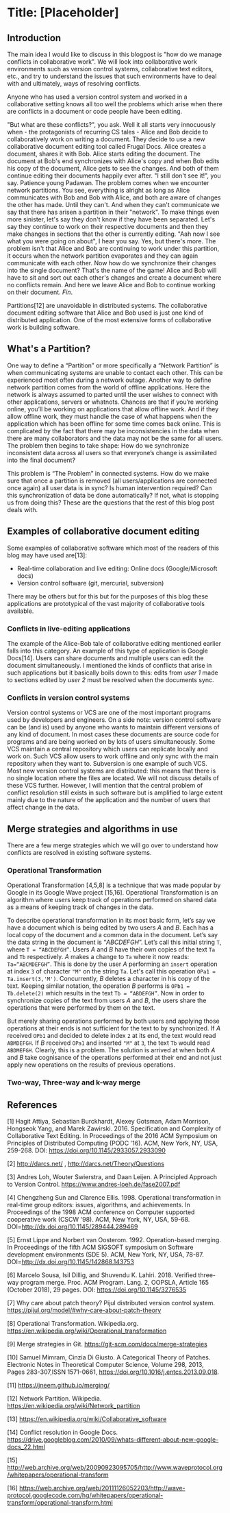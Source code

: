 # Title: [Placeholder]

## Introduction

The main idea I would like to discuss in this blogpost is "how do we manage conflicts in collaborative work". We will look into collaborative work environments  such as version control systems, collaborative text editors, etc., and try to understand the issues that such environments have to deal with and ultimately, ways of resolving conflicts.

Anyone who has used a version control system and worked in a collaborative setting knows all too well the problems which arise when there are conflicts in a document or code people have been editing.

"But what are these conflicts?", you ask. Well it all starts very innocuously when - the protagonists of recurring CS tales - Alice and Bob decide to collaboratively work on writing a document. They decide to use a new collaborative document editing tool called Frugal Docs. Alice creates a document, shares it with Bob. Alice starts editing the document. The document at Bob's end synchronizes with Alice's copy and when Bob edits his copy of the document, Alice gets to see the changes. And both of them continue editing their documents happily ever after. "I still don't see it!", you say. Patience young Padawan. The problem comes when we encounter network partitions. You see, everything is alright as long as Alice communicates with Bob and Bob with Alice, and both are aware of changes the other has made. Until they can't. And when they can't communicate we say that there has arisen a partition in their "network". To make things even more sinister, let's say they don't know if they have been separated. Let's say they continue to work on their respective documents and then they make changes in sections that the other is currently editing. "Aah now I see  what you were going on about", I hear you say. Yes, but there's more. The problem isn't that Alice and Bob are continuing to work under this partition, it occurs when the network partition evaporates and they can again communicate with each other. Now how do we synchronize their changes into the single document? That's the name of the game! Alice and Bob will have to sit and sort out each other's changes and create a document where no conflicts remain. And here we leave Alice and Bob to continue working on their document. _Fin_.

Partitions[12] are unavoidable in distributed systems. The collaborative document editing software that Alice and Bob used is just one kind of distributed application. One of the most extensive forms of collaborative work is building software.


## What's a Partition?

One way to define a “Partition” or more specifically a “Network Partition” is when communicating systems are unable to contact each other. This can be experienced most  often during a network outage. Another way to define network partition comes from the world of offline applications. Here the network is always assumed to parted until the user wishes to connect with other applications, servers or whatnots. Chances are that if you’re working online, you’ll be working on applications that allow offline work. And if they allow offline work, they must handle the case of what happens when the application which has been offline for some time comes back online. This is complicated by the fact that there may be inconsistencies in the  data when there are many collaborators and the data may not be the same for all users. The problem then begins to take shape: How do we synchronize inconsistent data across all users so that everyone’s change is assimilated into the final document?

This problem is “The Problem” in connected systems. How do we make sure that once a partition is removed (all users/applications are connected once again) all user data is in sync? Is human intervention required?  Can this synchronization of data be done automatically? If not, what is stopping us from doing this? These are the questions that the rest of this blog post deals with.

## Examples of collaborative document editing

Some examples of collaborative software which most of the readers of this blog may have used are[13]:

* Real-time collaboration and live editing: Online docs (Google/Microsoft docs)
* Version control software (git, mercurial, subversion)

There may be others but for this but for the purposes of this blog these applications are prototypical of the vast majority of collaborative tools available. 

### Conflicts in live-editing applications

The example of the Alice-Bob tale of collaborative editing mentioned earlier falls into this category. An example of this type of application is Google Docs[14]. Users can share documents and multiple users can edit the document simultaneously. I mentioned the kinds of conflicts that arise in such applications but it basically boils down to this: edits from _user 1_ made to sections edited by _user 2_ must be resolved when the documents sync. 

### Conflicts in version control systems

Version control systems or VCS are one of the most important programs used by developers and engineers. On a side note: version control software can be (and is) used by anyone who wants to maintain different versions of any kind of document. In most cases these documents are source code for programs and are being worked on by lots of users simultaneously.
Some VCS maintain a central repository which users can replicate locally and work on. Such VCS allow users to work offline and only sync with the main repository when they want to. Subversion is one example of such VCS. Most new version control systems are distributed: this means that there is no single location where the files are located. We will not discuss details of these VCS further. However, I will mention that the central problem of conflict resolution still exists in such software but is amplified to large extent mainly due to the nature of the application and the number of users that affect change in the data.

## Merge strategies and algorithms in use

There are a few merge strategies which we will go over to understand how conflicts are resolved in existing software systems.

### Operational Transformation

Operational Transformation [4,5,8] is a technique that was made popular by Google in its Google Wave project [15,16]. Operational Transformation is an algorithm where users keep track of operations performed on shared data as a means of keeping track of changes in the data.

To describe operational transformation in its most basic form, let’s say we have a document which is being edited by two users *A* and *B*. Each has a local copy of the document and a common data in the document. Let’s say the data string in the document is “*ABCDEFGH*”. Let’s call this initial string `T`, where `T = “ABCDEFGH”`. Users *A* and *B* have their own copies of the text `Ta` and `Tb` respectively. *A* makes a change to `Ta` where it now reads: `Ta=“ABCMDEFGH”`. This is done by the user *A* performing an `insert` operation at index  `3` of character `"M"` on the string `Ta`. Let's call this operation `OPa1 = Ta.insert(3,'M')`. Concurrently, *B* deletes a character in his copy of the text. Keeping similar notation, the operation *B* performs is `OPb1 = Tb.delete(2)` which results in the text `Tb = “ABDEFGH”`. Now in order to synchronize copies of the text from users *A* and *B*, the users share the operations that were performed by them on the text.

But merely sharing operations performed by both users and applying those operations at their ends is not sufficient for the text to by synchronized. If *A* received `OPb1` and decided to delete index `2` at its end, the text would read `ABMDEFGH`. If *B* received `OPa1` and inserted `"M"` at `3`, the text `Tb` would read `ABDMEFGH`. Clearly, this is a problem. The solution is arrived at when both *A* and *B* take cognisance of the operations performed at their end and not just apply new operations on the results of previous operations. 



### Two-way, Three-way and k-way merge


## References

[1] Hagit Attiya, Sebastian Burckhardt, Alexey Gotsman, Adam Morrison, Hongseok Yang, and Marek Zawirski. 2016. Specification and Complexity of Collaborative Text Editing. In Proceedings of the 2016 ACM Symposium on Principles of Distributed Computing (PODC '16). ACM, New York, NY, USA, 259-268. DOI: https://doi.org/10.1145/2933057.2933090

[2] http://darcs.net/ , http://darcs.net/Theory/Questions

[3] Andres Loh, Wouter Swierstra, and Daan Leijen. A Principled Approach to Version Control. https://www.andres-loeh.de/fase2007.pdf

[4] Chengzheng Sun and Clarence Ellis. 1998. Operational transformation in real-time group editors: issues, algorithms, and achievements. In Proceedings of the 1998 ACM conference on Computer supported cooperative work (CSCW '98). ACM, New York, NY, USA, 59-68. DOI=http://dx.doi.org/10.1145/289444.289469

[5] Ernst Lippe and Norbert van Oosterom. 1992. Operation-based merging. In Proceedings of the fifth ACM SIGSOFT symposium on Software development environments (SDE 5). ACM, New York, NY, USA, 78-87. DOI=http://dx.doi.org/10.1145/142868.143753

[6] Marcelo Sousa, Isil Dillig, and Shuvendu K. Lahiri. 2018. Verified three-way program merge. Proc. ACM Program. Lang. 2, OOPSLA, Article 165 (October 2018), 29 pages. DOI: https://doi.org/10.1145/3276535

[7] Why care about patch theory? Pijul distributed version control system.  https://pijul.org/model/#why-care-about-patch-theory

[8] Operational Transformation. Wikipedia.org. https://en.wikipedia.org/wiki/Operational_transformation

[9] Merge strategies in Git. https://git-scm.com/docs/merge-strategies

[10] Samuel Mimram, Cinzia Di Giusto. A Categorical Theory of Patches. Electronic Notes in Theoretical Computer Science, Volume 298, 2013, Pages 283-307,ISSN 1571-0661, https://doi.org/10.1016/j.entcs.2013.09.018.

[11] https://jneem.github.io/merging/

[12] Network Partition. Wikipedia. https://en.wikipedia.org/wiki/Network_partition

[13] https://en.wikipedia.org/wiki/Collaborative_software 

[14] Conflict resolution in Google Docs. https://drive.googleblog.com/2010/09/whats-different-about-new-google-docs_22.html 

[15] http://web.archive.org/web/20090923095705/http://www.waveprotocol.org/whitepapers/operational-transform

[16] https://web.archive.org/web/20111126052203/http://wave-protocol.googlecode.com/hg/whitepapers/operational-transform/operational-transform.html



